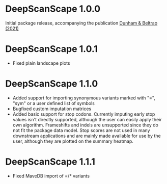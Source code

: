 # DeepScanScape 1.0.0

Initial package release, accompanying the publication [Dunham & Beltrao (2021)](https://www.embopress.org/doi/full/10.15252/msb.202110305)

# DeepScanScape 1.0.1

- Fixed plain landscape plots

# DeepScanScape 1.1.0

- Added support for importing synonymous variants marked with "=", "sym" or a user defined list of symbols
- Bugfixed custom imputation matrices
- Added basic support for stop codons. Currently imputing early stop values isn't directly supported, although the user can easily apply their own algorithm. Frameshifts and indels are unsupported since they do not fit the package data model. Stop scores are not used in many downstream applications and are mainly made available for use by the user, although they are plotted on the summary heatmap.

# DeepScanScape 1.1.1

- Fixed MaveDB import of =/* variants
